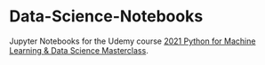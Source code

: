 # Data-Science-Notebooks

Jupyter Notebooks for the Udemy course [2021 Python for Machine Learning & Data Science Masterclass](https://www.udemy.com/course/python-for-machine-learning-data-science-masterclass/).